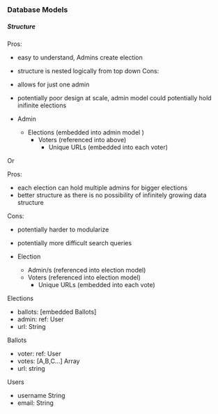 ### Database Models

##### Structure

Pros: 
- easy to understand, Admins create election
- structure is nested logically from top down
Cons: 
- allows for just one admin
- potentially poor design at scale, admin model could potentially hold inifinite elections

- Admin
  - Elections (embedded into admin model )
    - Voters (referenced into above)
      - Unique URLs (embedded into each voter)

Or

Pros: 
- each election can hold multiple admins for bigger elections
- better structure as there is no possibility of infinitely growing data structure

Cons:
- potentially harder to modularize
- potentially more difficult search queries

- Election
  - Admin/s (referenced into election model)
  - Voters (referenced into election model)
    - Unique URLs (embedded into each vote)

Elections 
- ballots: [embedded Ballots]
- admin: ref: User
- url: String

Ballots
- voter: ref: User
- votes: [A,B,C...] Array
- url: string

Users
- username String
- email: String


